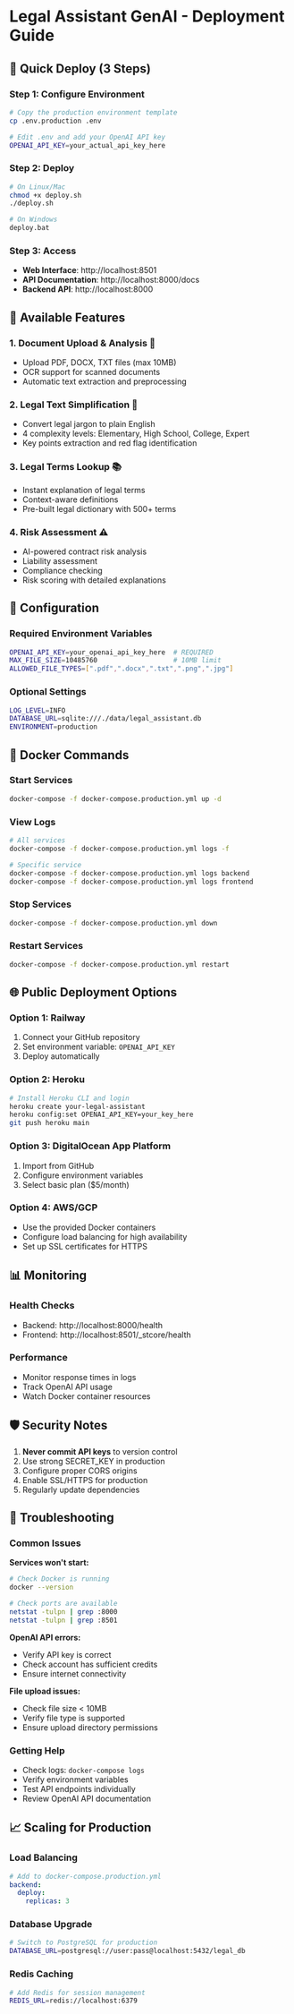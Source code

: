 # Legal Assistant GenAI - Deployment Guide

## 🚀 Quick Deploy (3 Steps)

### Step 1: Configure Environment
```bash
# Copy the production environment template
cp .env.production .env

# Edit .env and add your OpenAI API key
OPENAI_API_KEY=your_actual_api_key_here
```

### Step 2: Deploy
```bash
# On Linux/Mac
chmod +x deploy.sh
./deploy.sh

# On Windows
deploy.bat
```

### Step 3: Access
- **Web Interface**: http://localhost:8501
- **API Documentation**: http://localhost:8000/docs
- **Backend API**: http://localhost:8000

## 🌟 Available Features

### 1. Document Upload & Analysis 📄
- Upload PDF, DOCX, TXT files (max 10MB)
- OCR support for scanned documents
- Automatic text extraction and preprocessing

### 2. Legal Text Simplification 🔄
- Convert legal jargon to plain English
- 4 complexity levels: Elementary, High School, College, Expert
- Key points extraction and red flag identification

### 3. Legal Terms Lookup 📚
- Instant explanation of legal terms
- Context-aware definitions
- Pre-built legal dictionary with 500+ terms

### 4. Risk Assessment ⚠️
- AI-powered contract risk analysis
- Liability assessment
- Compliance checking
- Risk scoring with detailed explanations

## 🔧 Configuration

### Required Environment Variables
```bash
OPENAI_API_KEY=your_openai_api_key_here  # REQUIRED
MAX_FILE_SIZE=10485760                   # 10MB limit
ALLOWED_FILE_TYPES=[".pdf",".docx",".txt",".png",".jpg"]
```

### Optional Settings
```bash
LOG_LEVEL=INFO
DATABASE_URL=sqlite:///./data/legal_assistant.db
ENVIRONMENT=production
```

## 🐳 Docker Commands

### Start Services
```bash
docker-compose -f docker-compose.production.yml up -d
```

### View Logs
```bash
# All services
docker-compose -f docker-compose.production.yml logs -f

# Specific service
docker-compose -f docker-compose.production.yml logs backend
docker-compose -f docker-compose.production.yml logs frontend
```

### Stop Services
```bash
docker-compose -f docker-compose.production.yml down
```

### Restart Services
```bash
docker-compose -f docker-compose.production.yml restart
```

## 🌐 Public Deployment Options

### Option 1: Railway
1. Connect your GitHub repository
2. Set environment variable: `OPENAI_API_KEY`
3. Deploy automatically

### Option 2: Heroku
```bash
# Install Heroku CLI and login
heroku create your-legal-assistant
heroku config:set OPENAI_API_KEY=your_key_here
git push heroku main
```

### Option 3: DigitalOcean App Platform
1. Import from GitHub
2. Configure environment variables
3. Select basic plan ($5/month)

### Option 4: AWS/GCP
- Use the provided Docker containers
- Configure load balancing for high availability
- Set up SSL certificates for HTTPS

## 📊 Monitoring

### Health Checks
- Backend: http://localhost:8000/health
- Frontend: http://localhost:8501/_stcore/health

### Performance
- Monitor response times in logs
- Track OpenAI API usage
- Watch Docker container resources

## 🛡️ Security Notes

1. **Never commit API keys** to version control
2. Use strong SECRET_KEY in production
3. Configure proper CORS origins
4. Enable SSL/HTTPS for production
5. Regularly update dependencies

## 🔧 Troubleshooting

### Common Issues

**Services won't start:**
```bash
# Check Docker is running
docker --version

# Check ports are available
netstat -tulpn | grep :8000
netstat -tulpn | grep :8501
```

**OpenAI API errors:**
- Verify API key is correct
- Check account has sufficient credits
- Ensure internet connectivity

**File upload issues:**
- Check file size < 10MB
- Verify file type is supported
- Ensure upload directory permissions

### Getting Help
- Check logs: `docker-compose logs`
- Verify environment variables
- Test API endpoints individually
- Review OpenAI API documentation

## 📈 Scaling for Production

### Load Balancing
```yaml
# Add to docker-compose.production.yml
backend:
  deploy:
    replicas: 3
```

### Database Upgrade
```bash
# Switch to PostgreSQL for production
DATABASE_URL=postgresql://user:pass@localhost:5432/legal_db
```

### Redis Caching
```bash
# Add Redis for session management
REDIS_URL=redis://localhost:6379
```
